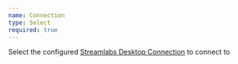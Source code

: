 ```yaml
---
name: Connection
type: Select
required: true
---
```


Select the configured [Streamlabs Desktop Connection](/guide/broadcasters/streamlabs-desktop) to connect to